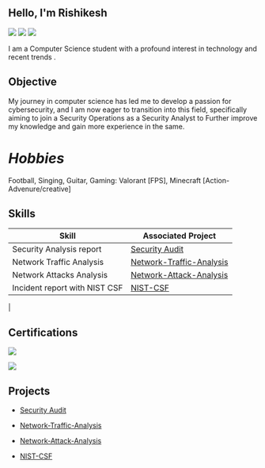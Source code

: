 ## Hello, I'm Rishikesh 
<a href="https://www.linkedin.com/in/rishikesh-pednekar-3184091b6/"><img src="https://img.shields.io/badge/-LinkedIn-0072b1?&style=for-the-badge&logo=linkedin&logoColor=white" /></a>
<a href="https://www.instagram.com/rishikesh.fr/"><img src="https://img.shields.io/badge/-Instagram-d62976?&style=for-the-badge&logo=Instagram&logoColor=white" /></a>
<a href="https://www.youtube.com/@rishikesh_pednekar"><img src="https://img.shields.io/badge/-Youtube-FF0000?&style=for-the-badge&logo=Youtube&logoColor=white" /></a>

I am a Computer Science student with a profound interest in technology and recent trends .


## **Objective**

My journey in computer science has led me to develop a passion for cybersecurity, and I am now eager to transition into this field, specifically aiming to join a Security Operations as a Security Analyst to Further improve my knowledge and gain more experience in the same.


# _Hobbies_
Football, Singing, Guitar, Gaming: Valorant [FPS], Minecraft [Action-Advenure/creative]    



## **Skills**


| Skill                                         | Associated Project         |
|-----------------------------------------------|----------------------------|
| Security Analysis report               | <a href="https://github.com/rishikesh737/SecurityAudit/tree/main">Security Audit </a>|
| Network Traffic Analysis               | <a href="https://github.com/rishikesh737/Network-Traffic-Analysis/tree/main">Network-Traffic-Analysis </a>|
| Network Attacks Analysis               | <a href="https://github.com/rishikesh737/Network-Attack-Analysis/tree/main">Network-Attack-Analysis </a> |
| Incident report with NIST CSF          |  <a href="https://github.com/rishikesh737/Network-Attack-Analysis/tree/main">NIST-CSF </a> |
|        

## **Certifications**

<div>
  
<a href="https://coursera.org/share/5db5b9b7da505060c9be66b11a3e441e"><img src="https://img.shields.io/badge/-Google Cybersecurity Professional Certificate -fcba03?&style=for-the-badge&logo=google&logoColor=white" /></a>
  


<a href="https://www.linkedin.com/learning/certificates/34fd1526c2b0d493ebea4ee62fa591d13cebd08a35fae8abae5fc5630fa7ecb7?trk=share_certificate"><img src="https://img.shields.io/badge/-Microsoft and LinkedIn:Career Essentials in Cybersecurity-0046b1?&style=for-the-badge&logo=linkedin&logoColor=white" /></a>








## **Projects**

- <a href="https://github.com/rishikesh737/SecurityAudit/tree/main">Security Audit </a>

- <a href="https://github.com/rishikesh737/Network-Traffic-Analysis/tree/main">Network-Traffic-Analysis </a>

- <a href="https://github.com/rishikesh737/Network-Attack-Analysis/tree/main">Network-Attack-Analysis </a>

- <a href="https://github.com/rishikesh737/NIST-CSF/tree/main">NIST-CSF </a>
